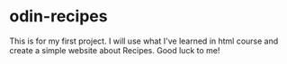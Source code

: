 # odin-recipes
This is for my first project. I will use what I've learned in html course and create a simple website about Recipes. Good luck to me!